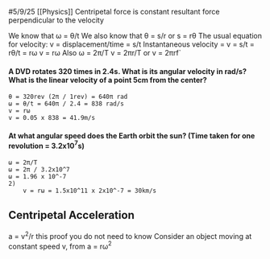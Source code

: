 #5/9/25 
[[Physics]]
Centripetal force is constant resultant force perpendicular to the velocity

We know that ω = θ/t
We also know that θ = s/r or s = rθ
The usual equation for velocity: v = displacement/time = s/t
Instantaneous velocity = v = s/t = rθ/t = rω 
v = rω
Also ω = 2π/T
v = 2πr/T
or v = 2πrf`

#### A DVD rotates 320 times in 2.4s. What is its angular velocity in rad/s? What is the linear velocity of a point 5cm from the center?
	θ = 320rev (2π / 1rev) = 640π rad
	ω = θ/t = 640π / 2.4 = 838 rad/s
	v = rω
	v = 0.05 x 838 = 41.9m/s
#### At what angular speed does the Earth orbit the sun? (Time taken for one revolution = 3.2x10$^7$s)
	ω = 2π/T
	ω = 2π / 3.2x10^7
	ω = 1.96 x 10^-7
	2)
		v = rω = 1.5x10^11 x 2x10^-7 = 30km/s
## Centripetal Acceleration
a = v$^2$/r    this proof you do not need to know
Consider an object moving at constant speed v, from
a = rω$^2$